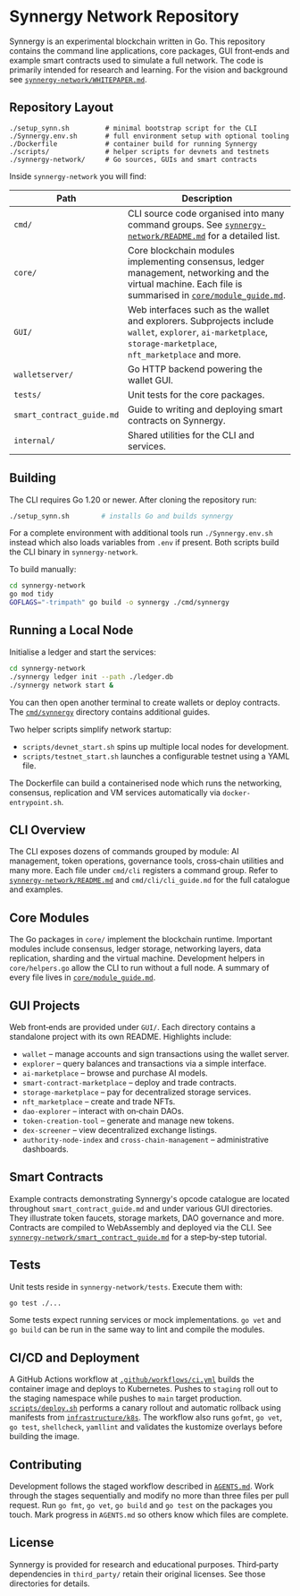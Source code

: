 # Synnergy Network Repository

Synnergy is an experimental blockchain written in Go. This repository contains the command line applications, core packages, GUI front‑ends and example smart contracts used to simulate a full network. The code is primarily intended for research and learning. For the vision and background see [`synnergy-network/WHITEPAPER.md`](synnergy-network/WHITEPAPER.md).

## Repository Layout

```
./setup_synn.sh         # minimal bootstrap script for the CLI
./Synnergy.env.sh       # full environment setup with optional tooling
./Dockerfile            # container build for running Synnergy
./scripts/              # helper scripts for devnets and testnets
./synnergy-network/     # Go sources, GUIs and smart contracts
```

Inside `synnergy-network` you will find:

| Path | Description |
|------|-------------|
| `cmd/` | CLI source code organised into many command groups. See [`synnergy-network/README.md`](synnergy-network/README.md) for a detailed list. |
| `core/` | Core blockchain modules implementing consensus, ledger management, networking and the virtual machine. Each file is summarised in [`core/module_guide.md`](synnergy-network/core/module_guide.md). |
| `GUI/` | Web interfaces such as the wallet and explorers. Subprojects include `wallet`, `explorer`, `ai-marketplace`, `storage-marketplace`, `nft_marketplace` and more. |
| `walletserver/` | Go HTTP backend powering the wallet GUI. |
| `tests/` | Unit tests for the core packages. |
| `smart_contract_guide.md` | Guide to writing and deploying smart contracts on Synnergy. |
| `internal/` | Shared utilities for the CLI and services. |

## Building

The CLI requires Go 1.20 or newer. After cloning the repository run:

```bash
./setup_synn.sh        # installs Go and builds synnergy
```

For a complete environment with additional tools run `./Synnergy.env.sh` instead which also loads variables from `.env` if present. Both scripts build the CLI binary in `synnergy-network`.

To build manually:

```bash
cd synnergy-network
go mod tidy
GOFLAGS="-trimpath" go build -o synnergy ./cmd/synnergy
```

## Running a Local Node

Initialise a ledger and start the services:

```bash
cd synnergy-network
./synnergy ledger init --path ./ledger.db
./synnergy network start &
```

You can then open another terminal to create wallets or deploy contracts. The [`cmd/synnergy`](synnergy-network/cmd/synnergy) directory contains additional guides.

Two helper scripts simplify network startup:

- `scripts/devnet_start.sh` spins up multiple local nodes for development.
- `scripts/testnet_start.sh` launches a configurable testnet using a YAML file.

The Dockerfile can build a containerised node which runs the networking, consensus, replication and VM services automatically via `docker-entrypoint.sh`.

## CLI Overview

The CLI exposes dozens of commands grouped by module: AI management, token operations, governance tools, cross‑chain utilities and many more. Each file under `cmd/cli` registers a command group. Refer to [`synnergy-network/README.md`](synnergy-network/README.md) and `cmd/cli/cli_guide.md` for the full catalogue and examples.

## Core Modules

The Go packages in `core/` implement the blockchain runtime. Important modules include consensus, ledger storage, networking layers, data replication, sharding and the virtual machine. Development helpers in `core/helpers.go` allow the CLI to run without a full node. A summary of every file lives in [`core/module_guide.md`](synnergy-network/core/module_guide.md).

## GUI Projects

Web front‑ends are provided under `GUI/`. Each directory contains a standalone project with its own README. Highlights include:

- `wallet` – manage accounts and sign transactions using the wallet server.
- `explorer` – query balances and transactions via a simple interface.
- `ai-marketplace` – browse and purchase AI models.
- `smart-contract-marketplace` – deploy and trade contracts.
- `storage-marketplace` – pay for decentralized storage services.
- `nft_marketplace` – create and trade NFTs.
- `dao-explorer` – interact with on‑chain DAOs.
- `token-creation-tool` – generate and manage new tokens.
- `dex-screener` – view decentralized exchange listings.
- `authority-node-index` and `cross-chain-management` – administrative dashboards.

## Smart Contracts

Example contracts demonstrating Synnergy's opcode catalogue are located throughout `smart_contract_guide.md` and under various GUI directories. They illustrate token faucets, storage markets, DAO governance and more. Contracts are compiled to WebAssembly and deployed via the CLI. See [`synnergy-network/smart_contract_guide.md`](synnergy-network/smart_contract_guide.md) for a step‑by‑step tutorial.

## Tests

Unit tests reside in `synnergy-network/tests`. Execute them with:

```bash
go test ./...
```

Some tests expect running services or mock implementations. `go vet` and `go build` can be run in the same way to lint and compile the modules.

## CI/CD and Deployment

A GitHub Actions workflow at [`.github/workflows/ci.yml`](.github/workflows/ci.yml) builds the container image and deploys to Kubernetes. Pushes to `staging` roll out to the staging namespace while pushes to `main` target production. [`scripts/deploy.sh`](scripts/deploy.sh) performs a canary rollout and automatic rollback using manifests from [`infrastructure/k8s`](infrastructure/k8s).
The workflow also runs `gofmt`, `go vet`, `go test`, `shellcheck`, `yamllint` and validates the kustomize overlays before building the image.

## Contributing

Development follows the staged workflow described in [`AGENTS.md`](AGENTS.md). Work through the stages sequentially and modify no more than three files per pull request. Run `go fmt`, `go vet`, `go build` and `go test` on the packages you touch. Mark progress in `AGENTS.md` so others know which files are complete.

## License

Synnergy is provided for research and educational purposes. Third‑party dependencies in `third_party/` retain their original licenses. See those directories for details.
